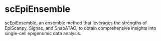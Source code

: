 # scEpiEnsemble
scEpiEnsemble, an ensemble method that leverages the strengths of EpiScanpy, Signac, and SnapATAC, to obtain comprehensive insights into single-cell epigenomic data analysis.
